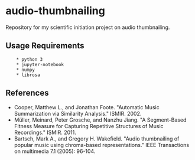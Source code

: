 # audio-thumbnailing
Repository for my scientific initiation project on audio thumbnailing. 

## Usage Requirements
        * python 3
        * jupyter-notebook
        * numpy
        * librosa

## References
* Cooper, Matthew L., and Jonathan Foote. "Automatic Music Summarization via Similarity Analysis." ISMIR. 2002.
* Müller, Meinard, Peter Grosche, and Nanzhu Jiang. "A Segment-Based Fitness Measure for Capturing Repetitive Structures of Music Recordings." ISMIR. 2011.
* Bartsch, Mark A., and Gregory H. Wakefield. "Audio thumbnailing of popular music using chroma-based representations." IEEE Transactions on multimedia 7.1 (2005): 96-104.

